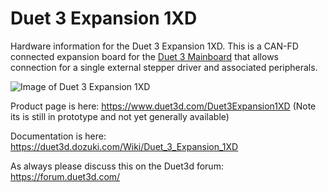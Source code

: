 # Duet 3 Expansion 1XD
Hardware information for the Duet 3 Expansion 1XD. This is a CAN-FD connected expansion board for the [Duet 3 Mainboard](https://www.duet3d.com/Duet3Mainboard6HC) that allows connection for a single external stepper driver and associated peripherals.

![Image of Duet 3 Expansion 1XD](https://d17kynu4zpq5hy.cloudfront.net/igi/duet3d/fZnygOGS6U4GAmTp.medium)

Product page is here: https://www.duet3d.com/Duet3Expansion1XD (Note its is still in prototype and not yet generally available)

Documentation is here: https://duet3d.dozuki.com/Wiki/Duet_3_Expansion_1XD

As always please discuss this on the Duet3d forum: https://forum.duet3d.com/


